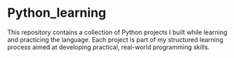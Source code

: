 # Python_learning
This repository contains a collection of Python projects I built while learning and practicing the language. Each project is part of my structured learning process aimed at developing practical, real-world programming skills.
